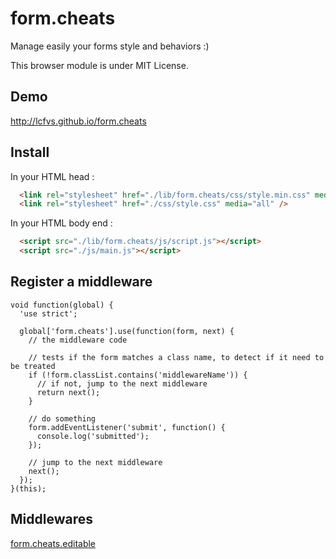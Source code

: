 form.cheats
===========

Manage easily your forms style and behaviors :)

This browser module is under MIT License.


Demo
----

http://lcfvs.github.io/form.cheats

Install
-------

In your HTML head :

```html
  <link rel="stylesheet" href="./lib/form.cheats/css/style.min.css" media="all" />
  <link rel="stylesheet" href="./css/style.css" media="all" />
```

In your HTML body end :

```html
  <script src="./lib/form.cheats/js/script.js"></script>
  <script src="./js/main.js"></script>
```

Register a middleware
---------------------
```JS
void function(global) {
  'use strict';

  global['form.cheats'].use(function(form, next) {
    // the middleware code

    // tests if the form matches a class name, to detect if it need to be treated
    if (!form.classList.contains('middlewareName')) {
      // if not, jump to the next middleware
      return next();
    }

    // do something
    form.addEventListener('submit', function() {
      console.log('submitted');
    });

    // jump to the next middleware
    next();
  });
}(this);
```

Middlewares
-----------
[form.cheats.editable](https://github.com/Lcfvs/form.cheats.editable)
